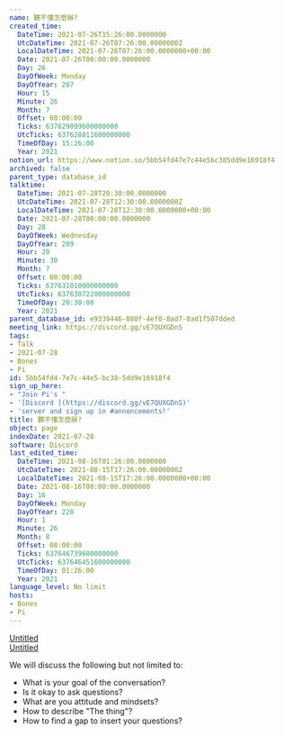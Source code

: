 ```yaml
---
name: 聽不懂怎麼辦?
created_time:
  DateTime: 2021-07-26T15:26:00.0000000
  UtcDateTime: 2021-07-26T07:26:00.0000000Z
  LocalDateTime: 2021-07-26T07:26:00.0000000+00:00
  Date: 2021-07-26T00:00:00.0000000
  Day: 26
  DayOfWeek: Monday
  DayOfYear: 207
  Hour: 15
  Minute: 26
  Month: 7
  Offset: 08:00:00
  Ticks: 637629099600000000
  UtcTicks: 637628811600000000
  TimeOfDay: 15:26:00
  Year: 2021
notion_url: https://www.notion.so/5bb54fd47e7c44e5bc385dd9e16918f4
archived: false
parent_type: database_id
talktime:
  DateTime: 2021-07-28T20:30:00.0000000
  UtcDateTime: 2021-07-28T12:30:00.0000000Z
  LocalDateTime: 2021-07-28T12:30:00.0000000+00:00
  Date: 2021-07-28T00:00:00.0000000
  Day: 28
  DayOfWeek: Wednesday
  DayOfYear: 209
  Hour: 20
  Minute: 30
  Month: 7
  Offset: 08:00:00
  Ticks: 637631010000000000
  UtcTicks: 637630722000000000
  TimeOfDay: 20:30:00
  Year: 2021
parent_database_id: e9339446-880f-4ef0-8ad7-8ad1f507dded
meeting_link: https://discord.gg/vE7QUXGDnS
tags:
- Talk
- 2021-07-28
- Bones
- Pi
id: 5bb54fd4-7e7c-44e5-bc38-5dd9e16918f4
sign_up_here:
- "Join Pi's "
- '[Discord ](https://discord.gg/vE7QUXGDnS)'
- 'server and sign up in #annoncements!'
title: 聽不懂怎麼辦?
object: page
indexDate: 2021-07-28
software: Discord
last_edited_time:
  DateTime: 2021-08-16T01:26:00.0000000
  UtcDateTime: 2021-08-15T17:26:00.0000000Z
  LocalDateTime: 2021-08-15T17:26:00.0000000+00:00
  Date: 2021-08-16T00:00:00.0000000
  Day: 16
  DayOfWeek: Monday
  DayOfYear: 228
  Hour: 1
  Minute: 26
  Month: 8
  Offset: 08:00:00
  Ticks: 637646739600000000
  UtcTicks: 637646451600000000
  TimeOfDay: 01:26:00
  Year: 2021
language_level: No limit
hosts:
- Bones
- Pi
---
```




[Untitled](https://www.notion.so/12c4a9e645d54aefa860b5f927a0b220)   
[Untitled](https://www.notion.so/482e61b02b9c4456b2b4fe86bb7544c6)   


We will discuss the following but not limited to:
   - What is your goal of the conversation?
   - Is it okay to ask questions?
   - What are you attitude and mindsets?
   - How to describe "The thing"?
   - How to find a gap to insert your questions?






